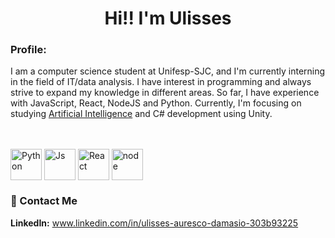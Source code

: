<h1 align="center">
   Hi!! I'm Ulisses 
</h1>

<h3>Profile:</h3>
<p>I am a computer science student at Unifesp-SJC, and I'm currently interning in the field of IT/data analysis. I have interest in programming and always strive to expand my knowledge in different areas. So far, I have experience with JavaScript, React, NodeJS and Python. Currently, I'm focusing on studying  <a href="https://github.com/UlissesAD/MachineLearn-1">Artificial Intelligence</a> and C# development using Unity.</p>
<br>  
<!--
<div align="center">
  <a href="https://github.com/UlissesAD">
  <img height="160em" src="https://github-readme-stats.vercel.app/api?username=UlissesAD&show_icons=true&theme=tokyonight&include_all_commits=true&count_private=true"/>
  <img height="160em" src="https://github-readme-stats.vercel.app/api/top-langs/?username=UlissesAD&layout=compact&langs_count=7&theme=tokyonight"/>
   </a>
</div>
   -->
<br>  
<div style="display: inline_block">
  <img align="center" alt="Python" height="50" width="50" src="https://cdn.jsdelivr.net/gh/devicons/devicon/icons/python/python-original.svg">
  <img align="center" alt="Js" height="50" width="50" src="https://cdn.jsdelivr.net/gh/devicons/devicon/icons/javascript/javascript-plain.svg">
  <img align="center" alt="React" height="50" width="50" src="https://cdn.jsdelivr.net/gh/devicons/devicon/icons/react/react-original.svg">
  <img align="center" alt="node" height="50" width="50" src="https://cdn.jsdelivr.net/gh/devicons/devicon/icons/nodejs/nodejs-original.svg" >
</div>
   
  ### :handshake: Contact Me
**LinkedIn:** www.linkedin.com/in/ulisses-auresco-damasio-303b93225
 
